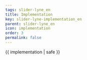 ```yaml
---
tags: slider-lyne_en
title: Implementation
key: slider-lyne-implementation_en
parent: slider-lyne_en
icon: implementation
order: 3
permalink: false  
---
```

 {{ implementation | safe }}



